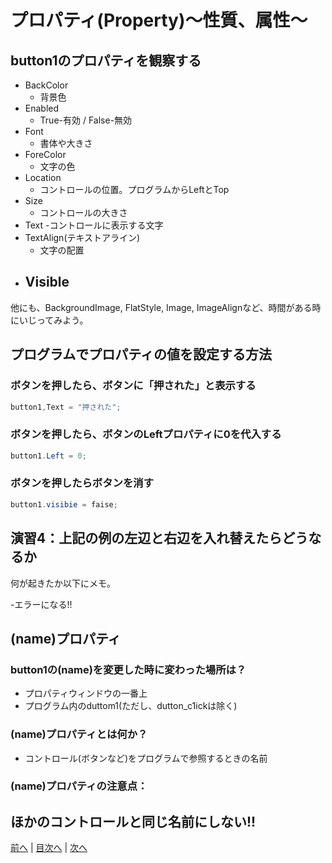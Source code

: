 # プロパティ(Property)～性質、属性～

## button1のプロパティを観察する

- BackColor
  - 背景色
- Enabled
  - True-有効 / False-無効
- Font
  - 書体や大きさ
- ForeColor
  - 文字の色
- Location
  - コントロールの位置。プログラムからLeftとTop
- Size
  - コントロールの大きさ
- Text
  -コントロールに表示する文字
- TextAlign(テキストアライン)
  -  文字の配置 
- Visible
  -

他にも、BackgroundImage, FlatStyle, Image, ImageAlignなど、時間がある時にいじってみよう。

## プログラムでプロパティの値を設定する方法
### ボタンを押したら、ボタンに「押された」と表示する

```cs
button1,Text = "押された";
```

### ボタンを押したら、ボタンのLeftプロパティに0を代入する

```cs
button1.Left = 0;
```

### ボタンを押したらボタンを消す

```cs
button1.visibie = faise;
```

## 演習4：上記の例の左辺と右辺を入れ替えたらどうなるか
何が起きたか以下にメモ。

-エラーになる!!

## (name)プロパティ
### button1の(name)を変更した時に変わった場所は？
- プロパティウィンドウの一番上
- プログラム内のduttom1(ただし、dutton_c1ickは除く)

### (name)プロパティとは何か？
- コントロール(ボタンなど)をプログラムで参照するときの名前

### (name)プロパティの注意点：

ほかのコントロールと同じ名前にしない!!
---

[前へ](03.md) | [目次へ](README.md#%E7%9B%AE%E6%AC%A1) | [次へ](05.md)
